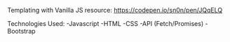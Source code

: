 Templating with Vanilla JS resource: https://codepen.io/sn0n/pen/JQqELQ

Technologies Used:
-Javascript
-HTML
-CSS
-API (Fetch/Promises)
-Bootstrap